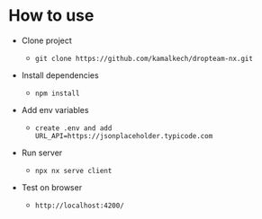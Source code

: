# How to use

- Clone project

  - `git clone https://github.com/kamalkech/dropteam-nx.git`

- Install dependencies

  - `npm install`

- Add env variables

  - `create .env and add URL_API=https://jsonplaceholder.typicode.com`

- Run server

  - `npx nx serve client`

- Test on browser
  - `http://localhost:4200/`
